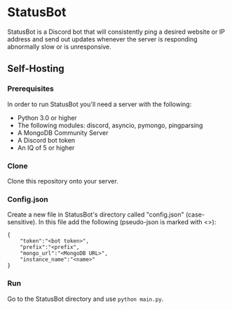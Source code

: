 # StatusBot

StatusBot is a Discord bot that will consistently ping a desired website or IP address and send out updates whenever the server is responding abnormally slow or is unresponsive.

## Self-Hosting

### Prerequisites

In order to run StatusBot you'll need a server with the following:

- Python 3.0 or higher
- The following modules: discord, asyncio, pymongo, pingparsing
- A MongoDB Community Server
- A Discord bot token
- An IQ of 5 or higher

### Clone

Clone this repository onto your server.

### Config.json

Create a new file in StatusBot's directory called "config.json" (case-sensitive). In this file add the following (pseudo-json is marked with <>):

```
{
    "token":"<bot token>",
    "prefix":"<prefix",
    "mongo_url":"<MongoDB URL>",
    "instance_name":"<name>"
}
```

### Run

Go to the StatusBot directory and use `python main.py`. 